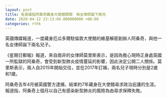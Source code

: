 ```yaml
---
layout: post
title: 有英媒指阿桑奇藏身大使館期間　與女律師誕下兩兒
date: 2020-04-12 23:13:04.000000000 +08:00
categories: rthk
---
```


英國傳媒報道，一度藏身厄瓜多爾駐倫敦大使館的維基解密創辦人阿桑奇，與他一名女律師誕下兩名兒子。

《星期日郵報》報道，來自南非的女律師莫里斯表示，是因為擔心現時正身處英國一所監獄的阿桑奇，會受到新型肺炎疫情蔓延的影響，因此決定公開二人關係。莫里斯表示，兩人自2015年開始交往，並在2017年訂婚，兩名兒子現時分別是2歲和1歲。

阿桑奇去年4月被英國警方逮捕，結束約7年藏身在大使館尋求政治庇護的生涯。報道指，阿桑奇上個月以自己有感染新型肺炎的風險為由尋求保釋失敗。
